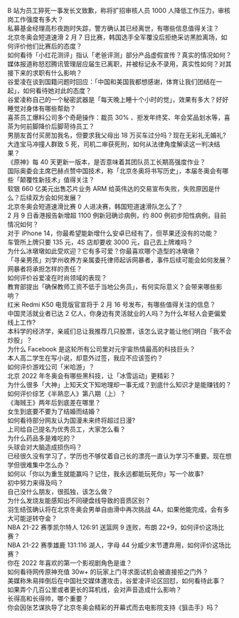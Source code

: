 B 站为员工猝死一事发长文致歉，称将扩招审核人员 1000 人降低工作压力，审核岗工作强度有多大？  
私募基金经理高杉夜跑时失踪，警方确认其已经离世，有哪些信息值得关注？  
北京冬奥会短道速滑 2 月 7 日比赛，韩国选手全军覆没后拒绝采访黑脸离场，如何评价他们比赛后的态度？  
如何看待「小红花测评」指认「老爸评测」部分产品虚假宣传？真实的情况如何？  
媒体报道称怒怼腾讯管理层应届生已离职，并被标记永不录用，真实性如何？对其接下来的求职有什么影响？  
谷爱凌在谈到国籍问题时回应：「中国和美国我都想感谢，体育让我们团结在一起」，如何看待她对此的态度？  
谷爱凌称自己的一个秘密武器是「每天晚上睡十个小时的觉」，效果有多大？好好睡觉对身体有哪些帮助？  
喜茶员工爆料公司多个奇葩操作：裁员 30% 、拒发年终奖、年会奖品划水等，喜茶为何前脚降价后脚苛待员工？  
男朋友首付买房加我名，但要求我父母出 18 万买车过分吗？现在无彩礼无婚礼?  
大连宝马冲撞人群致 5 死，司机二审获死刑，如何从法律角度解读这一判决结果？  
《原神》每 40 天更新一版本，是否意味着其团队员工长期高强度作业？  
国际奥委会主席巴赫点赞中国技术，称「北京冬奥将书写历史」，本届冬奥会有哪些「颠覆性新技术」值得关注？  
软银 660 亿美元出售芯片业务 ARM 给英伟达的交易宣布失败，失败原因是什么？后续双方会如何发展？  
北京冬奥会短道速滑比赛 0 人进决赛，韩国短道速滑队怎么了？  
2 月 9 日香港报告新增超 1100 例新冠确诊病例，约 800 例初步阳性病例，目前情况如何？  
对于 iPhone 14，你最希望能新增什么安卓已经有了，但苹果还没有的功能？  
车管所上牌只要 135 元，4S 店却要收 3000 元，自己去上牌难吗？  
为什么冰墩墩如此受欢迎？它有多可爱？你最喜欢哪个造型的冰墩墩？  
「寻亲男孩」刘学州收养方亲属委托律师起诉网暴者，事件后续可能会如何发展？网暴者将承担怎样的责任？  
如何评价谷爱凌在时尚领域的表现？  
教育部提出「确保教师工资不低于当地公务员」，有何实际意义？会带来哪些影响？  
红米 Redmi K50 电竞版官宣将于 2 月 16  号发布，有哪些值得关注的信息？  
中国灵活就业者已达 2 亿人，你身边有灵活就业的人吗？为什么年轻人会更偏爱线上工作?  
本科学的经济学，亲戚们总让我推荐几只股票，该怎么说才能让他们明白「我不会炒股」？  
为什么 Facebook 是这轮所有公司里对元宇宙热情最高的科技巨头？  
本人高二学生在写小说，却意外过签，我应不应该签约？  
如何评价游戏公司「米哈游」？  
北京 2022 年冬奥会有哪些黑科技，让「冰雪运动」更精彩？  
为什么很多「大神」上知天文下知地理却一事无成？到底什么知识才是能赚钱的？  
如何评价综艺《半熟恋人》第八期（上）？  
《海贼王》两年后到底差在哪里？  
女生到底要不要为了结婚而结婚？  
如何看待部分网友认为国漫未来终将超过日漫?  
上司给自己提名为优秀员工，大家怎么看？  
为什么药品多是难吃的？  
头球会对大脑造成损伤吗？  
已经很久没有学习了，学历也不够仗着自己长的漂亮一直认为学习不重要。现在想学但很难集中怎么办？  
如何以「你以为重生就能赢吗？记住，我永远都能玩死你」写一个故事?  
初中努力来得及吗？  
自己没什么朋友，很孤独，该怎么做？  
为什么发烧友能感知出不同硬盘线导致的音质区别？  
羽生结弦确认将在北京冬奥会男单自由滑中再次挑战 4A，如果他能完成，会有多大可能逆转夺金？  
NBA 21-22 赛季凯尔特人 126:91 送篮网 9 连败，布朗 22+9，如何评价这场比赛？  
NBA 21-22 赛季雄鹿 131:116 湖人，字母 44 分威少末节遭弃用，如何评价这场比赛？  
你在 2022 年喜欢的第一个影视剧角色是谁？  
如何看待网传原神充值 30w+ 的玩家上门寻求面试机会被直接拒之门外？  
美媒称朱易摔倒后在中国社交媒体遭攻击，谷爱凌评论区回怼，如何看待此事？  
如果弄个几百公里或者更长的耳机线，会对声音造成什么影响？  
长得高和长得帅，哪个重要？  
你会因张艺谋执导了北京冬奥会精彩的开幕式而去电影院支持《狙击手》吗？  
